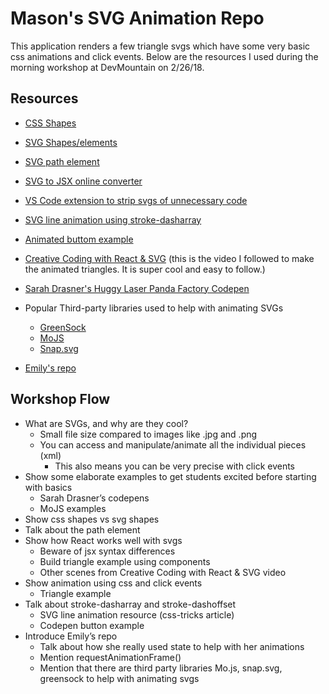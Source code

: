 # Mason's SVG Animation Repo

This application renders a few triangle svgs which have some very basic css animations and click events. Below are the resources I used during the morning workshop at DevMountain on 2/26/18.

## Resources

* [CSS Shapes](https://css-tricks.com/examples/ShapesOfCSS/)
* [SVG Shapes/elements](https://www.w3schools.com/graphics/svg_polygon.asp)
* [SVG path element](https://css-tricks.com/svg-path-syntax-illustrated-guide/)
* [SVG to JSX online converter](http://svg-jsx.patmoody.com/)
* [VS Code extension to strip svgs of unnecessary code](https://marketplace.visualstudio.com/items?itemName=jock.svg)
* [SVG line animation using stroke-dasharray](https://css-tricks.com/svg-line-animation-works/)
* [Animated buttom example](https://codepen.io/seanmccaffery/pen/xBpbG)
* [Creative Coding with React & SVG](https://www.youtube.com/watch?v=D40JphLwqpk)
  (this is the video I followed to make the animated triangles. It is super cool and easy to follow.)
* [Sarah Drasner's Huggy Laser Panda Factory Codepen](https://codepen.io/sdras/pen/waXKPw)

* Popular Third-party libraries used to help with animating SVGs
  * [GreenSock](https://greensock.com/)
  * [MoJS](http://mojs.io/)
  * [Snap.svg](http://snapsvg.io/)

* [Emily's repo](https://github.com/emkeator/svg-animations)

## Workshop Flow

- What are SVGs, and why are they cool?
    - Small file size compared to images like .jpg and .png
    - You can access and manipulate/animate all the individual pieces (xml)
        - This also means you can be very precise with click events
- Show some elaborate examples to get students excited before starting with basics
    - Sarah Drasner’s codepens
    - MoJS examples
- Show css shapes vs svg shapes
- Talk about the path element
- Show how React works well with svgs
    - Beware of jsx syntax differences
    - Build triangle example using components
    - Other scenes from Creative Coding with React & SVG video
- Show animation using css and click events
    - Triangle example
- Talk about stroke-dasharray and stroke-dashoffset
    - SVG line animation resource (css-tricks article)
    - Codepen button example
- Introduce Emily’s repo
    - Talk about how she really used state to help with her animations
    - Mention requestAnimationFrame()
    - Mention that there are third party libraries Mo.js, snap.svg, greensock to help with animating svgs


